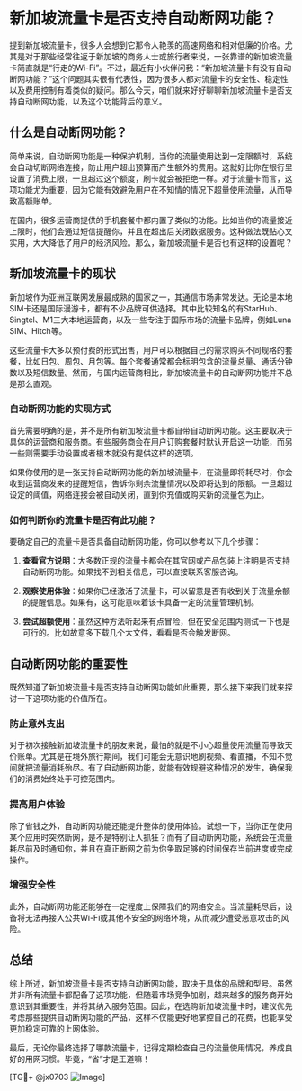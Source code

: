 # 新加坡流量卡是否支持自动断网功能？

提到新加坡流量卡，很多人会想到它那令人艳羡的高速网络和相对低廉的价格。尤其是对于那些经常往返于新加坡的商务人士或旅行者来说，一张靠谱的新加坡流量卡简直就是“行走的Wi-Fi”。不过，最近有小伙伴问我：“新加坡流量卡有没有自动断网功能？”这个问题其实很有代表性，因为很多人都对流量卡的安全性、稳定性以及费用控制有着类似的疑问。那么今天，咱们就来好好聊聊新加坡流量卡是否支持自动断网功能，以及这个功能背后的意义。

## 什么是自动断网功能？

简单来说，自动断网功能是一种保护机制，当你的流量使用达到一定限额时，系统会自动切断网络连接，防止用户超出预算而产生额外的费用。这就好比你在银行里设置了消费上限，一旦超过这个额度，刷卡就会被拒绝一样。对于流量卡而言，这项功能尤为重要，因为它能有效避免用户在不知情的情况下超量使用流量，从而导致高额账单。

在国内，很多运营商提供的手机套餐中都内置了类似的功能。比如当你的流量接近上限时，他们会通过短信提醒你，并且在超出后关闭数据服务。这种做法既贴心又实用，大大降低了用户的经济风险。那么，新加坡流量卡是否也有这样的设置呢？

## 新加坡流量卡的现状

新加坡作为亚洲互联网发展最成熟的国家之一，其通信市场非常发达。无论是本地SIM卡还是国际漫游卡，都有不少品牌可供选择。其中比较知名的有StarHub、Singtel、M1三大本地运营商，以及一些专注于国际市场的流量卡品牌，例如Luna SIM、Hitch等。

这些流量卡大多以预付费的形式出售，用户可以根据自己的需求购买不同规格的套餐，比如日包、周包、月包等。每个套餐通常都会标明包含的流量总量、通话分钟数以及短信数量。然而，与国内运营商相比，新加坡流量卡的自动断网功能并不总是那么直观。

### 自动断网功能的实现方式

首先需要明确的是，并不是所有新加坡流量卡都自带自动断网功能。这主要取决于具体的运营商和服务商。有些服务商会在用户订购套餐时默认开启这一功能，而另一些则需要手动设置或者根本就没有提供这样的选项。

如果你使用的是一张支持自动断网功能的新加坡流量卡，在流量即将耗尽时，你会收到运营商发来的提醒短信，告诉你剩余流量情况以及即将达到的限额。一旦超过设定的阈值，网络连接会被自动关闭，直到你充值或购买新的流量包为止。

### 如何判断你的流量卡是否有此功能？

要确定自己的流量卡是否具备自动断网功能，你可以参考以下几个步骤：

1. **查看官方说明**：大多数正规的流量卡都会在其官网或产品包装上注明是否支持自动断网功能。如果找不到相关信息，可以直接联系客服咨询。
   
2. **观察使用体验**：如果你已经激活了流量卡，可以留意是否有收到关于流量余额的提醒信息。如果有，这可能意味着该卡具备一定的流量管理机制。

3. **尝试超额使用**：虽然这种方法听起来有点冒险，但在安全范围内测试一下也是可行的。比如故意多下载几个大文件，看看是否会触发断网。

## 自动断网功能的重要性

既然知道了新加坡流量卡是否支持自动断网功能如此重要，那么接下来我们就来探讨一下这项功能的价值所在。

### 防止意外支出

对于初次接触新加坡流量卡的朋友来说，最怕的就是不小心超量使用流量而导致天价账单。尤其是在境外旅行期间，我们可能会无意识地刷视频、看直播，不知不觉间就把流量消耗殆尽。有了自动断网功能，就能有效规避这种情况的发生，确保我们的消费始终处于可控范围内。

### 提高用户体验

除了省钱之外，自动断网功能还能提升整体的使用体验。试想一下，当你正在使用某个应用时突然断网，是不是特别让人抓狂？而有了自动断网功能，系统会在流量耗尽前及时通知你，并且在真正断网之前为你争取足够的时间保存当前进度或完成操作。

### 增强安全性

此外，自动断网功能还能够在一定程度上保障我们的网络安全。当流量耗尽后，设备将无法再接入公共Wi-Fi或其他不安全的网络环境，从而减少遭受恶意攻击的风险。

## 总结

综上所述，新加坡流量卡是否支持自动断网功能，取决于具体的品牌和型号。虽然并非所有流量卡都配备了这项功能，但随着市场竞争加剧，越来越多的服务商开始意识到其重要性，并将其纳入服务范围。因此，在选购新加坡流量卡时，建议优先考虑那些提供自动断网功能的产品，这样不仅能更好地掌控自己的花费，也能享受更加稳定可靠的上网体验。

最后，无论你最终选择了哪款流量卡，记得定期检查自己的流量使用情况，养成良好的用网习惯。毕竟，“省”才是王道嘛！

[TG💪+ @jx0703 ![Image](https://github.com/user-attachments/assets/dbca1d08-cadb-493c-b0ec-ad6f7a83f270)]